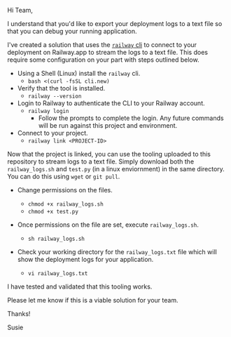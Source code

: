 Hi Team, 

I understand that you'd like to export your deployment logs to a text file so that you can debug your running application. 

I've created a solution that uses the [`railway` cli](https://docs.railway.app/develop/cli) to connect to your deployment on Railway.app to stream the logs to a text file. This does require some configuration on your part with steps outlined below.

* Using a Shell (Linux) install the `railway` cli.  
  * `bash <(curl -fsSL cli.new)`
* Verify that the tool is installed.
  * `railway --version`
* Login to Railway to authenticate the CLI to your Railway account.
  * `railway login`
    * Follow the prompts to complete the login. Any future commands will be run against this project and environment.
* Connect to your project.
  * `railway link <PROJECT-ID>`

Now that the project is linked, you can use the tooling uploaded to this repository to stream logs to a text file. Simply download both the `railway_logs.sh` and `test.py` (in a linux enviornment) in the same directory. You can do this using `wget` or `git pull`.

* Change permissions on the files.
   * `chmod +x railway_logs.sh`
   * `chmod +x test.py`

* Once permissions on the file are set, execute `railway_logs.sh`.
   * `sh railway_logs.sh`
* Check your working directory for the `railway_logs.txt` file which will show the deployment logs for your application.
   * `vi railway_logs.txt`

I have tested and validated that this tooling works.

Please let me know if this is a viable solution for your team.

Thanks!

Susie

